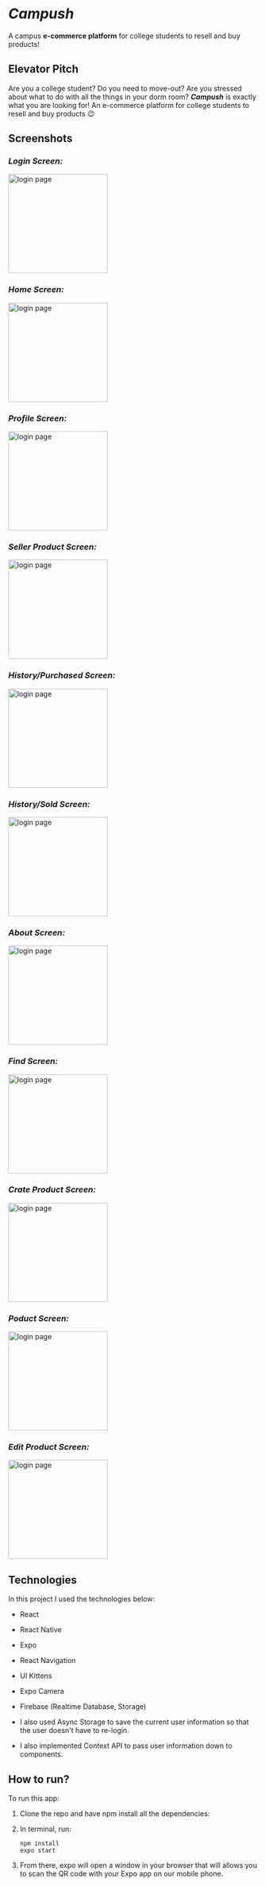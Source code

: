 # _Campush_
A campus **e-commerce platform** for college students to resell and buy products!

## **Elevator Pitch**

Are you a college student? Do you need to move-out? Are you stressed about what to do with all the things in your dorm room? **_Campush_** is exactly what you are looking for! An e-commerce platform for college students to resell and buy products :wink:

## **Screenshots**

### _Login Screen:_

<img src="https://github.com/nguyentl/campush/blob/main/screenshots/LoginPage.PNG?raw=true" alt="login page" width="200"/>

### _Home Screen:_

<img src="https://github.com/nguyentl/campush/blob/main/screenshots/HomePage.PNG?raw=true" alt="login page" width="200"/>

### _Profile Screen:_

<img src="https://github.com/nguyentl/campush/blob/main/screenshots/ProfilePage.PNG?raw=true" alt="login page" width="200"/>

### _Seller Product Screen:_

<img src="https://github.com/nguyentl/campush/blob/main/screenshots/SellerProductPage.PNG?raw=true" alt="login page" width="200"/>

### _History/Purchased Screen:_

<img src="https://github.com/nguyentl/campush/blob/main/screenshots/PurchasedPage.PNG?raw=true" alt="login page" width="200"/>

### _History/Sold Screen:_

<img src="https://github.com/nguyentl/campush/blob/main/screenshots/SoldPage.PNG?raw=true" alt="login page" width="200"/>

### _About Screen:_

<img src="https://github.com/nguyentl/campush/blob/main/screenshots/AboutPage.PNG?raw=true" alt="login page" width="200"/>

### _Find Screen:_

<img src="https://github.com/nguyentl/campush/blob/main/screenshots/FindPage.PNG?raw=true" alt="login page" width="200"/>

### _Crate Product Screen:_

<img src="https://github.com/nguyentl/campush/blob/main/screenshots/AddSellProductPage.PNG?raw=true" alt="login page" width="200"/>

### _Poduct Screen:_

<img src="https://github.com/nguyentl/campush/blob/main/screenshots/ProductPage.PNG.PNG?raw=true" alt="login page" width="200"/>

### _Edit Product Screen:_

<img src="https://github.com/nguyentl/campush/blob/main/screenshots/EditProductPage.PNG?raw=true" alt="login page" width="200"/>

## Technologies

In this project I used the technologies below:
- React
- React Native
- Expo
- React Navigation
- UI Kittens
- Expo Camera
- Firebase (Realtime Database, Storage)

- I also used Async Storage to save the current user information so that the user doesn't have to re-login.
- I also implemented Context API to pass user information down to components.

## **How to run?**

To run this app:

1. Clone the repo and have npm install all the dependencies:

2. In terminal, run:

    ```console
    npm install
    expo start
    ```

3. From there, expo will open a window in your browser that will allows you to scan the QR code with your Expo app on our mobile phone. 
